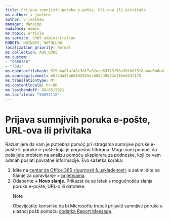 ```yaml
---
title: Prijava sumnjivih poruka e-pošte, URL-ova ili privitaka
ms.author: v-jmathew
author: v-jmathew
manager: dansimp
audience: Admin
ms.topic: article
ms.service: o365-administration
ROBOTS: NOINDEX, NOFOLLOW
localization_priority: Normal
ms.collection: Adm_O365
ms.custom:
- "9000760"
- "7391"
ms.openlocfilehash: 529cba87af48c38f7a82ece63713f58a90fb61518e4ae6b6e41f0b4905dcd5ae
ms.sourcegitcommit: b5f7da89a650d2915dc652449623c78be6247175
ms.translationtype: MT
ms.contentlocale: hr-HR
ms.lasthandoff: 08/05/2021
ms.locfileid: "54091118"
---
```

# <a name="report-suspicious-emails-urls-or-attachments"></a>Prijava sumnjivih poruka e-pošte, URL-ova ili privitaka

Razumijem da vam je potrebna pomoć pri istragama sumnjive poruke e-pošte ili poruke e-pošte koja je pogrešno filtrirana. Mogu vam pomoći da pošaljete problem na analizu pomoću eksplorera za podneske, koji će vam odmah poslati povratne informacije. Evo sažetka koraka:

1. Idite na [centar za Office 365 sigurnosti & usklađenosti](https://go.microsoft.com/fwlink/p/?linkid=2077143), a zatim idite na Slanje za upravljanje   >  [prijetnjama](https://go.microsoft.com/fwlink/?linkid=2101521).
2. Odaberite **+ Novo slanje**. Prikazat će se letak s mogućnošću slanja poruke e-pošte, URL-a ili datoteke.
    > [!NOTE]
    > Obavijestite korisnike da bi Microsoftu trebali prijaviti sumnjive poruke u ulaznoj pošti pomoću [dodatka Report Message](https://go.microsoft.com/fwlink/?linkid=2092385).
